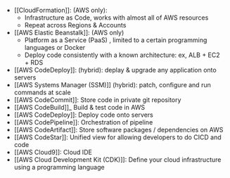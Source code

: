 - [[CloudFormation]]: (AWS only):
	- Infrastructure as Code, works with almost all of AWS resources
	- Repeat across Regions & Accounts
- [[AWS Elastic Beanstalk]]: (AWS only)
	- Platform as a Service (PaaS) , limited to a certain programming languages or Docker
	- Deploy code consistently with a known architecture: ex, ALB + EC2 + RDS
- [[AWS CodeDeploy]]: (hybrid): deplay & upgrade any application onto servers
- [[AWS Systems Manager (SSM)]] (hybrid): patch, configure and run commands at scale
- [[AWS CodeCommit]]: Store code in private git repository
- [[AWS CodeBuild]]_ Build & test code in AWS
- [[AWS CodeDeploy]]: Deploy code onto servers
- [[AWS CodePipeline]]: Orchestration of pipeline
- [[AWS CodeArtifact]]: Store software packages / dependencies on AWS
- [[AWS CodeStar]]: Unified view for allowing developers to do CICD and code
- [[AWS Cloud9]]: Cloud IDE
- [[AWS Cloud Development Kit (CDK)]]: Define your cloud infrastructure using a programming language